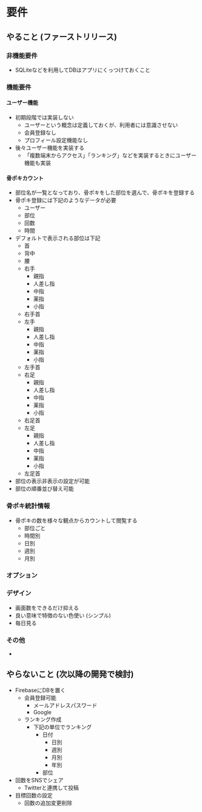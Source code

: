# 要件

## やること (ファーストリリース)

### 非機能要件

- SQLiteなどを利用してDBはアプリにくっつけておくこと

### 機能要件

#### ユーザー機能

- 初期段階では実装しない
  - ユーザーという概念は定義しておくが、利用者には意識させない
  - 会員登録なし
  - プロフィール設定機能なし
- 後々ユーザー機能を実装する
  - 「複数端末からアクセス」「ランキング」などを実装するときにユーザー機能も実装

#### 骨ポキカウント

- 部位名が一覧となっており、骨ポキをした部位を選んで、骨ポキを登録する
- 骨ポキ登録には下記のようなデータが必要
  - ユーザー
  - 部位
  - 回数
  - 時間
- デフォルトで表示される部位は下記
  - 首
  - 背中
  - 腰
  - 右手
    - 親指
    - 人差し指
    - 中指
    - 薬指
    - 小指
  - 右手首
  - 左手
    - 親指
    - 人差し指
    - 中指
    - 薬指
    - 小指
  - 左手首
  - 右足
    - 親指
    - 人差し指
    - 中指
    - 薬指
    - 小指
  - 右足首
  - 左足
    - 親指
    - 人差し指
    - 中指
    - 薬指
    - 小指
  - 左足首
- 部位の表示非表示の設定が可能
- 部位の順番並び替え可能

### 骨ポキ統計情報

- 骨ポキの数を様々な観点からカウントして閲覧する
  - 部位ごと
  - 時間別
  - 日別
  - 週別
  - 月別

### オプション

### デザイン

- 画面数をできるだけ抑える
- 良い意味で特徴のない色使い (シンプル)
- 毎日見る

### その他

- 

## やらないこと (次以降の開発で検討)

- FirebaseにDBを置く
  - 会員登録可能
    - メールアドレスパスワード
    - Google
  - ランキング作成
    - 下記の単位でランキング
      - 日付
        - 日別
        - 週別
        - 月別
        - 年別
      - 部位
- 回数をSNSでシェア
  - Twitterと連携して投稿
- 目標回数の設定
  - 回数の追加変更削除